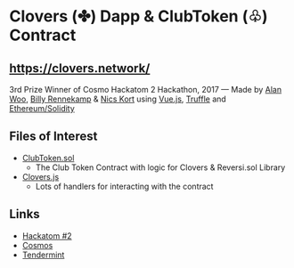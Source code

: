 # Clovers (✤) Dapp & ClubToken (♧) Contract

## https://clovers.network/

3rd Prize Winner of Cosmo Hackatom 2 Hackathon, 2017 — Made by [Alan Woo](https://github.com/alancwoo/), [Billy Rennekamp](https://github.com/okwme/) & [Nics Kort](https://github.com/n-kort/) using [Vue.js](https://github.com/vuejs/vue), [Truffle](https://github.com/trufflesuite/truffle) and [Ethereum/Solidity](https://ethereum.org)

## Files of Interest
* [ClubToken.sol](https://github.com/okwme/clovers-dapp/blob/master/contracts/ClubToken.sol)
  * The Club Token Contract with logic for Clovers & Reversi.sol Library
* [Clovers.js](https://github.com/okwme/clovers-dapp/blob/master/app/src/assets/clovers.js)
  * Lots of handlers for interacting with the contract

## Links
* [Hackatom #2](http://www.hackathon.io/cosmos-hackathon1)
* [Cosmos](https://cosmos.network/)
* [Tendermint](https://tendermint.com)
